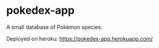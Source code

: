 # pokedex-app

A small database of Pokémon species.

Deployed on heroku: https://pokedex-app.herokuapp.com/
